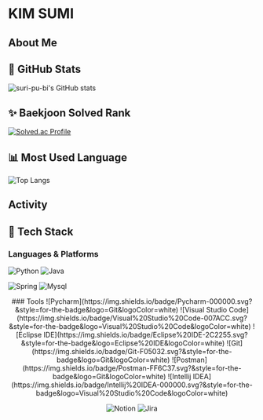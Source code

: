 # KIM SUMI


## About Me


## 👜 GitHub Stats
![suri-pu-bi's GitHub stats](https://github-readme-stats.vercel.app/api?username=suri-pu-bi&show_icons=true)

## ✨ Baekjoon Solved Rank
[![Solved.ac Profile](http://mazassumnida.wtf/api/v2/generate_badge?boj=ymg0987)](https://solved.ac/ymg0987/)

## 📊 Most Used Language
![Top Langs](https://github-readme-stats.vercel.app/api/top-langs/?username=suri-pu-bi&layout=compact)

## Activity 



## 🔨 Tech Stack 

### Languages & Platforms
![Python](https://img.shields.io/badge/Python-3776AB.svg?&style=for-the-badge&logo=Python&logoColor=yellow)
![Java](https://img.shields.io/badge/Java-007396.svg?&style=for-the-badge&logo=Java&logoColor=white)

![Spring](https://img.shields.io/badge/Spring-6DB33F.svg?&style=for-the-badge&logo=Python&logoColor=white)
![Mysql](https://img.shields.io/badge/Mysql-4479A1.svg?&style=for-the-badge&logo=Python&logoColor=white)


<div align=center>
### Tools
![Pycharm](https://img.shields.io/badge/Pycharm-000000.svg?&style=for-the-badge&logo=Git&logoColor=white)
![Visual Studio Code](https://img.shields.io/badge/Visual%20Studio%20Code-007ACC.svg?&style=for-the-badge&logo=Visual%20Studio%20Code&logoColor=white)
![Eclipse IDE](https://img.shields.io/badge/Eclipse%20IDE-2C2255.svg?&style=for-the-badge&logo=Eclipse%20IDE&logoColor=white)
![Git](https://img.shields.io/badge/Git-F05032.svg?&style=for-the-badge&logo=Git&logoColor=white)
![Postman](https://img.shields.io/badge/Postman-FF6C37.svg?&style=for-the-badge&logo=Git&logoColor=white)
![Intellij IDEA](https://img.shields.io/badge/Intellij%20IDEA-000000.svg?&style=for-the-badge&logo=Visual%20Studio%20Code&logoColor=white)

![Notion](https://img.shields.io/badge/Notion-000000.svg?&style=for-the-badge&logo=Git&logoColor=white)
![Jira](https://img.shields.io/badge/Jira-0052CC.svg?&style=for-the-badge&logo=Git&logoColor=white)
</div>

